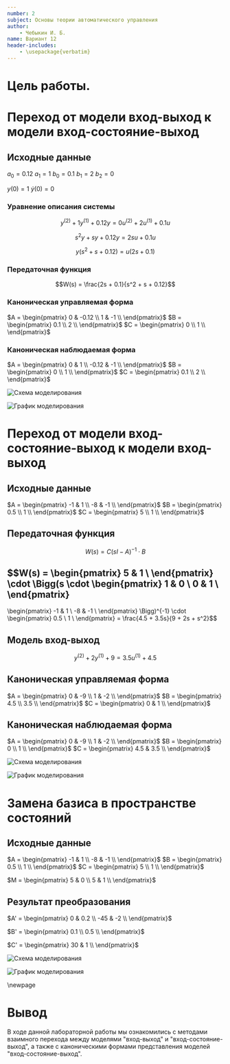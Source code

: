 ```yaml
---
number: 2
subject: Основы теории автоматического управления
author:
	- Чебыкин И. Б.
name: Вариант 12
header-includes:
	- \usepackage{verbatim}
---
```


# Цель работы.


# Переход от модели вход-выход к модели вход-состояние-выход

## Исходные данные

$a_0 = 0.12$
$a_1 = 1$
$b_0 = 0.1$
$b_1 = 2$
$b_2 = 0$

$y(0) = 1$
$\dot{y}(0) = 0$

### Уравнение описания системы

$$y^{(2)} + 1y^{(1)} + 0.12y = 0u^{(2)} + 2u^{(1)} + 0.1u$$

$$s^2y + sy + 0.12y = 2su + 0.1u$$

$$y(s^2 + s + 0.12) = u(2s + 0.1)$$

### Передаточная функция

$$W(s) = \frac{2s + 0.1}{s^2 + s + 0.12}$$

### Каноническая управляемая форма

$A =
\begin{pmatrix}
0 & -0.12 \\
1 & -1 \\
\end{pmatrix}$
$B =
\begin{pmatrix}
0.1 \\
2   \\
\end{pmatrix}$
$C =
\begin{pmatrix}
0 \\
1 \\
\end{pmatrix}$

### Каноническая наблюдаемая форма

$A =
\begin{pmatrix}
0     &  1 \\
-0.12 & -1 \\
\end{pmatrix}$
$B =
\begin{pmatrix}
0 \\
1 \\
\end{pmatrix}$
$C =
\begin{pmatrix}
0.1 \\
2 \\
\end{pmatrix}$

![Схема моделирования](img/scheme1.png)

![График моделирования](img/graph1.png)

# Переход от модели вход-состояние-выход к модели вход-выход

## Исходные данные

$A =
\begin{pmatrix}
-1 &  1 \\
-8 & -1 \\
\end{pmatrix}$
$B =
\begin{pmatrix}
0.5 \\
1 \\
\end{pmatrix}$
$C =
\begin{pmatrix}
5 \\
1 \\
\end{pmatrix}$

## Передаточная функция

$$W(s) = C(sI - A)^{-1} \cdot B$$

$$W(s) =
\begin{pmatrix}
5 & 1 \\
\end{pmatrix}
\cdot \Bigg(s \cdot
\begin{pmatrix}
1 & 0 \\
0 & 1 \\
\end{pmatrix}
-
\begin{pmatrix}
-1 &  1 \\
-8 & -1 \\
\end{pmatrix}
\Bigg)^{-1}
\cdot
\begin{pmatrix}
0.5 \\
1 \\
\end{pmatrix}
= \frac{4.5 + 3.5s}{9 + 2s + s^2}$$

## Модель вход-выход

$$y^{(2)} + 2y^{(1)} + 9 = 3.5u^{(1)} + 4.5$$

## Каноническая управляемая форма

$A =
\begin{pmatrix}
0 & -9 \\
1 & -2 \\
\end{pmatrix}$
$B =
\begin{pmatrix}
4.5 \\
3.5 \\
\end{pmatrix}$
$C =
\begin{pmatrix}
0 & 1 \\
\end{pmatrix}$

## Каноническая наблюдаемая форма

$A =
\begin{pmatrix}
0 & -9 \\
1 & -2 \\
\end{pmatrix}$
$B =
\begin{pmatrix}
0 \\
1 \\
\end{pmatrix}$
$C =
\begin{pmatrix}
4.5 & 3.5 \\
\end{pmatrix}$

![Схема моделирования](img/scheme2.png)

![График моделирования](img/graph2.png)

# Замена базиса в пространстве состояний

## Исходные данные

$A =
\begin{pmatrix}
-1 &  1 \\
-8 & -1 \\
\end{pmatrix}$
$B =
\begin{pmatrix}
0.5 \\
1 \\
\end{pmatrix}$
$C =
\begin{pmatrix}
5 \\
1 \\
\end{pmatrix}$


$M =
\begin{pmatrix}
5 & 0 \\
5 & 1 \\
\end{pmatrix}$

## Результат преобразования

$A' =
\begin{pmatrix}
0   & 0.2 \\
-45 & -2  \\
\end{pmatrix}$

$B' =
\begin{pmatrix}
0.1 \\
0.5 \\
\end{pmatrix}$

$C' =
\begin{pmatrix}
30 & 1 \\
\end{pmatrix}$

![Схема моделирования](img/scheme3.png)

![График моделирования](img/graph3.png)

\newpage

# Вывод

В ходе данной лабораторной работы мы ознакомились с методами взаимного перехода
между моделями "вход-выход" и "вход-состояние-выход", а также с каноническими формами
представления моделей "вход-состояние-выход".

